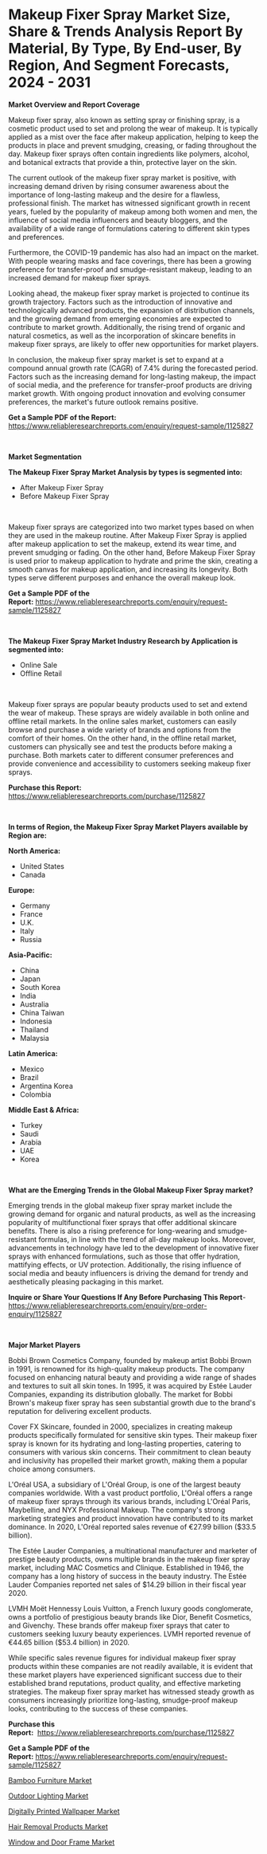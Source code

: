 <p><h1>Makeup Fixer Spray Market Size, Share & Trends Analysis Report By Material, By Type, By End-user, By Region, And Segment Forecasts, 2024 - 2031</h1></p><p><strong>Market Overview and Report Coverage</strong></p>
<p><p>Makeup fixer spray, also known as setting spray or finishing spray, is a cosmetic product used to set and prolong the wear of makeup. It is typically applied as a mist over the face after makeup application, helping to keep the products in place and prevent smudging, creasing, or fading throughout the day. Makeup fixer sprays often contain ingredients like polymers, alcohol, and botanical extracts that provide a thin, protective layer on the skin.</p><p>The current outlook of the makeup fixer spray market is positive, with increasing demand driven by rising consumer awareness about the importance of long-lasting makeup and the desire for a flawless, professional finish. The market has witnessed significant growth in recent years, fueled by the popularity of makeup among both women and men, the influence of social media influencers and beauty bloggers, and the availability of a wide range of formulations catering to different skin types and preferences.</p><p>Furthermore, the COVID-19 pandemic has also had an impact on the market. With people wearing masks and face coverings, there has been a growing preference for transfer-proof and smudge-resistant makeup, leading to an increased demand for makeup fixer sprays.</p><p>Looking ahead, the makeup fixer spray market is projected to continue its growth trajectory. Factors such as the introduction of innovative and technologically advanced products, the expansion of distribution channels, and the growing demand from emerging economies are expected to contribute to market growth. Additionally, the rising trend of organic and natural cosmetics, as well as the incorporation of skincare benefits in makeup fixer sprays, are likely to offer new opportunities for market players.</p><p>In conclusion, the makeup fixer spray market is set to expand at a compound annual growth rate (CAGR) of 7.4% during the forecasted period. Factors such as the increasing demand for long-lasting makeup, the impact of social media, and the preference for transfer-proof products are driving market growth. With ongoing product innovation and evolving consumer preferences, the market's future outlook remains positive.</p></p>
<p><strong>Get a Sample PDF of the Report:</strong> <a href="https://www.reliableresearchreports.com/enquiry/request-sample/1125827">https://www.reliableresearchreports.com/enquiry/request-sample/1125827</a></p>
<p>&nbsp;</p>
<p><strong>Market Segmentation</strong></p>
<p><strong>The Makeup Fixer Spray Market Analysis by types is segmented into:</strong></p>
<p><ul><li>After Makeup Fixer Spray</li><li>Before Makeup Fixer Spray</li></ul></p>
<p>&nbsp;</p>
<p><p>Makeup fixer sprays are categorized into two market types based on when they are used in the makeup routine. After Makeup Fixer Spray is applied after makeup application to set the makeup, extend its wear time, and prevent smudging or fading. On the other hand, Before Makeup Fixer Spray is used prior to makeup application to hydrate and prime the skin, creating a smooth canvas for makeup application, and increasing its longevity. Both types serve different purposes and enhance the overall makeup look.</p></p>
<p><strong>Get a Sample PDF of the Report:</strong>&nbsp;<a href="https://www.reliableresearchreports.com/enquiry/request-sample/1125827">https://www.reliableresearchreports.com/enquiry/request-sample/1125827</a></p>
<p>&nbsp;</p>
<p><strong>The Makeup Fixer Spray Market Industry Research by Application is segmented into:</strong></p>
<p><ul><li>Online Sale</li><li>Offline Retail</li></ul></p>
<p>&nbsp;</p>
<p><p>Makeup fixer sprays are popular beauty products used to set and extend the wear of makeup. These sprays are widely available in both online and offline retail markets. In the online sales market, customers can easily browse and purchase a wide variety of brands and options from the comfort of their homes. On the other hand, in the offline retail market, customers can physically see and test the products before making a purchase. Both markets cater to different consumer preferences and provide convenience and accessibility to customers seeking makeup fixer sprays.</p></p>
<p><strong>Purchase this Report:</strong>&nbsp; <a href="https://www.reliableresearchreports.com/purchase/1125827">https://www.reliableresearchreports.com/purchase/1125827</a></p>
<p>&nbsp;</p>
<p><strong>In terms of Region, the Makeup Fixer Spray Market Players available by Region are:</strong></p>
<p>
    <p> <strong> North America: </strong>
        <ul>
            <li>United States</li>
            <li>Canada</li>
        </ul>
        </p> 
    <p> <strong> Europe: </strong>
        <ul>
            <li>Germany</li>
            <li>France</li>
            <li>U.K.</li>
            <li>Italy</li>
            <li>Russia</li>
        </ul>
        </p> 
    <p> <strong> Asia-Pacific: </strong>
        <ul>
            <li>China</li>
            <li>Japan</li>
            <li>South Korea</li>
            <li>India</li>
            <li>Australia</li>
            <li>China Taiwan</li>
            <li>Indonesia</li>
            <li>Thailand</li>
            <li>Malaysia</li>
        </ul>
        </p> 
    <p> <strong> Latin America: </strong>
        <ul>
            <li>Mexico</li>
            <li>Brazil</li>
            <li>Argentina Korea</li>
            <li>Colombia</li>
        </ul>
        </p> 
    <p> <strong> Middle East & Africa: </strong>
        <ul>
            <li>Turkey</li>
            <li>Saudi</li>
            <li>Arabia</li>
            <li>UAE</li>
            <li>Korea</li>
        </ul>
    </p>
    </p>
<p>&nbsp;</p>
<p><strong>What are the Emerging Trends in the Global Makeup Fixer Spray market?</strong></p>
<p><p>Emerging trends in the global makeup fixer spray market include the growing demand for organic and natural products, as well as the increasing popularity of multifunctional fixer sprays that offer additional skincare benefits. There is also a rising preference for long-wearing and smudge-resistant formulas, in line with the trend of all-day makeup looks. Moreover, advancements in technology have led to the development of innovative fixer sprays with enhanced formulations, such as those that offer hydration, mattifying effects, or UV protection. Additionally, the rising influence of social media and beauty influencers is driving the demand for trendy and aesthetically pleasing packaging in this market.</p></p>
<p><strong>Inquire or Share Your Questions If Any Before Purchasing This Report</strong>- <a href="https://www.reliableresearchreports.com/enquiry/pre-order-enquiry/1125827">https://www.reliableresearchreports.com/enquiry/pre-order-enquiry/1125827</a></p>
<p>&nbsp;</p>
<p><strong>Major Market Players</strong></p>
<p><p>Bobbi Brown Cosmetics Company, founded by makeup artist Bobbi Brown in 1991, is renowned for its high-quality makeup products. The company focused on enhancing natural beauty and providing a wide range of shades and textures to suit all skin tones. In 1995, it was acquired by Estée Lauder Companies, expanding its distribution globally. The market for Bobbi Brown's makeup fixer spray has seen substantial growth due to the brand's reputation for delivering excellent products.</p><p>Cover FX Skincare, founded in 2000, specializes in creating makeup products specifically formulated for sensitive skin types. Their makeup fixer spray is known for its hydrating and long-lasting properties, catering to consumers with various skin concerns. Their commitment to clean beauty and inclusivity has propelled their market growth, making them a popular choice among consumers.</p><p>L'Oréal USA, a subsidiary of L'Oréal Group, is one of the largest beauty companies worldwide. With a vast product portfolio, L'Oréal offers a range of makeup fixer sprays through its various brands, including L'Oréal Paris, Maybelline, and NYX Professional Makeup. The company's strong marketing strategies and product innovation have contributed to its market dominance. In 2020, L'Oréal reported sales revenue of €27.99 billion ($33.5 billion).</p><p>The Estée Lauder Companies, a multinational manufacturer and marketer of prestige beauty products, owns multiple brands in the makeup fixer spray market, including MAC Cosmetics and Clinique. Established in 1946, the company has a long history of success in the beauty industry. The Estée Lauder Companies reported net sales of $14.29 billion in their fiscal year 2020.</p><p>LVMH Moët Hennessy Louis Vuitton, a French luxury goods conglomerate, owns a portfolio of prestigious beauty brands like Dior, Benefit Cosmetics, and Givenchy. These brands offer makeup fixer sprays that cater to customers seeking luxury beauty experiences. LVMH reported revenue of €44.65 billion ($53.4 billion) in 2020.</p><p>While specific sales revenue figures for individual makeup fixer spray products within these companies are not readily available, it is evident that these market players have experienced significant success due to their established brand reputations, product quality, and effective marketing strategies. The makeup fixer spray market has witnessed steady growth as consumers increasingly prioritize long-lasting, smudge-proof makeup looks, contributing to the success of these companies.</p></p>
<p><strong>Purchase this Report:</strong>&nbsp;&nbsp;<a href="https://www.reliableresearchreports.com/purchase/1125827">https://www.reliableresearchreports.com/purchase/1125827</a></p>
<p></p>
<p><strong>Get a Sample PDF of the Report:</strong>&nbsp;<a href="https://www.reliableresearchreports.com/enquiry/request-sample/1125827">https://www.reliableresearchreports.com/enquiry/request-sample/1125827</a></p>
<p><p><a href="https://github.com/amae102299/Market-Research-Report-List-2/blob/main/bamboo-furniture-market.md">Bamboo Furniture Market</a></p><p><a href="https://github.com/sndrkn/Market-Research-Report-List-2/blob/main/outdoor-lighting-market.md">Outdoor Lighting Market</a></p><p><a href="https://github.com/prosalinda88/Market-Research-Report-List-2/blob/main/digitally-printed-wallpaper-market.md">Digitally Printed Wallpaper Market</a></p><p><a href="https://github.com/dziulagalemab/Market-Research-Report-List-2/blob/main/hair-removal-products-market.md">Hair Removal Products Market</a></p><p><a href="https://github.com/jonneygiverf/Market-Research-Report-List-2/blob/main/window-and-door-frame-market.md">Window and Door Frame Market</a></p></p>